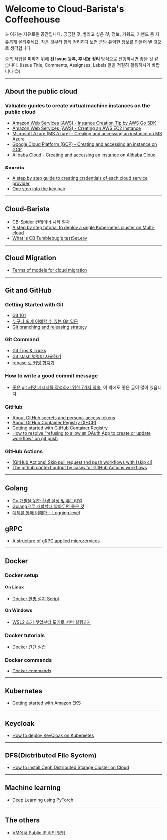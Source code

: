 # Welcome to Cloud-Barista's Coffeehouse

☕ 여기는 자유로운 공간입니다. 궁금한 것, 알리고 싶은 것, 정보, 키워드, 커맨드 등 자유롭게 올려주세요. 작은 것부터 함께 정리하다 보면 금방 유익한 정보를 만들어 낼 것으로 생각합니다  

중복 작업을 피하기 위해 **선 Issue 등록, 후 내용 정리** 방식으로 진행하시면 좋을 것 같습니다.
(Issue Title, Comments, Assignees, Labels 들을 적절히 활용하시기 바랍니다 😊)

--- 

## About the public cloud
### Valuable guides to create virtual machine instances on the public cloud
- [Amazon Web Services (AWS) - Instance Creation Tip by AWS Go SDK](Public-Cloud/AWS-Instance-Creation-Tip.md)
- [Amazon Web Services (AWS) - Creating an AWS EC2 Instance](https://chloe-codes1.gitbook.io/til/aws/aws_tips/amazon_ec2-creating_an_aws_ec2_instance)
- [Microsoft Azure (MS Azure) - Creating and accessing an instance on MS Azure](Public-Cloud/Creating-and-accessing-an-instance-on-MS-Azure-Platform.md)
- [Google Cloud Platform (GCP) - Creating and accessing an instance on GCP](Public-Cloud/Creating-and-accessing-an-instance-on-GCP.md)
- [Alibaba Cloud - Creating and accessing an instance on Alibaba Cloud](Public-Cloud/Creating%20and%20accessing%20an%20instance%20on%20AlibabaCloud.md)

### Secrets
- [A step by step guide to creating credentials of each cloud service provider](Public-Cloud/A-step-by-step-guide-to-creating-credentials-of-each-cloud-service-provider.md)
- [One step into the key pair](secrets/One-step-into-the-key-pair.md)

---

## Cloud-Barista
- [CB-Spider 컨테이너 시작 절차](Cloud-Barista/CB-Spider-container-startup-procedure.md)
- [A step by step tutorial to deploy a single Kubernetes cluster on Multi-cloud](Cloud-Barista/A-step-by-step-tutorial-to-deploy-a-single-Kubernetes-cluster-on-Multi-cloud.md)
- [What is CB Tumblebug's testSet.env](Cloud-Barista/What%20is%20CB-Tumblebug's%20testSet.env.md)

---

## Cloud Migration
- [Terms of models for cloud migration](Cloud-Barista/2023-10-23-modeling-related-terms.md)

---

## Git and GitHub
### Getting Started with Git
- [Git 101](Git-and-GitHub/Git-101.md)
- [누구나 쉽게 이해할 수 있는 Git 입문](https://backlog.com/git-tutorial/kr/)
- [Git branching and releasing strategy](Git-and-GitHub/Git-branching-and-releasing-strategy.md)

### Git Command
- [Git Tips & Tricks](Git-and-GitHub/Git-Tips-%26-Tricks.md)
- [Git stash 명령어 사용하기](https://gmlwjd9405.github.io/2018/05/18/git-stash.html)
- [rebase 로 커밋 합치기](https://medium.com/@slamflipstrom/a-beginners-guide-to-squashing-commits-with-git-rebase-8185cf6e62ec)

### How to write a good commit message
- [좋은 git 커밋 메시지를 작성하기 위한 7가지 약속](https://meetup.toast.com/posts/106), 이 밖에도 좋은 글이 많이 있습니다 

### GitHub
- [About GitHub secrets and personal access tokens](Git-and-GitHub/About-GitHub-secrets-and-personal-access-tokens.md)
- [About GitHub Container Registry (GHCR)](Git-and-GitHub/About-GitHub-Container-Registry.md)
- [Getting started with GitHub Container Registry](Git-and-GitHub/Getting-started-with-GitHub-Container-Registry.md)
- [How to resolve “refusing to allow an OAuth App to create or update workflow” on git push](Git-and-GitHub/How-to-resolve-“refusing-to-allow-an-OAuth-App-to-create-or-update-workflow”-on-git-push.md)

### GitHub Actions
- [(GitHub Actions) Skip pull request and push workflows with [skip ci]](GitHub-Actions/(GitHub-Actions)-Skip-pull-request-and-push-workflows-with-%5Bskip-ci%5D.md)
- [The github context output by cases for GitHub Actions workflows](GitHub-Actions/The-github-context-output-by-cases-for-GitHub-Actions-workflows.md)

---

## Golang
- [Go 개발을 위한 환경 설정 및 튜토리얼](Golang/Golang-environment-setup-and-tutorials.md)
- [Golang으로 개발할때 알아두면 좋은 것](Golang/Good-things-to-know-when-you-develop-software-with-Golang.md)
- [예제를 통해 이해하는 Logging level](Golang/The-logging-level-to-understand-through-examples.md)

## gRPC
- [A structure of gRPC applied microservices](gRPC/A-structure-of-gRPC-applied-microservices.md)

---

## Docker
### Docker setup
#### On Linux
- [Docker 한방 설치 Script](https://github.com/cloud-barista/cb-coffeehouse/tree/master/scripts/docker-setup)
#### On Windows
- [WSL2 초기 셋업부터 도커로 서버 실행까지](https://www.44bits.io/ko/post/wsl2-install-and-basic-usage)

### Docker tutorials
- [Docker 간단 실습](https://github.com/cb-contributhon/cb-contributhon-2020/tree/master/w3#2-docker-%EA%B0%84%EB%8B%A8-%EC%8B%A4%EC%8A%B5)

### Docker commands
- [Docker commands](Docker/Docker-commands.md)

--- 

## Kubernetes

- [Getting started with Amazon EKS](Kubernetes/Getting-started-with-Amazon-EKS-(Elastic-Kubernetes-Service).md)

---

## Keycloak
- [How to deploy KeyCloak on Kubernetes](Keycloak/how-to-deploy-keycloak-on-kubernetes.md)

---

## DFS(Distributed File System)
- [How to install Ceph Distributed Storage Cluster on Cloud](Ceph/How-to-install-Ceph-Distributed-Storage-Cluster-on-Cloud.md)

---

## Machine learning

- [Deep Learning using PyTorch](machine-learning/Deep-Learning-using-PyTorch.md)

---

## The others
- [VM에서 Public IP 확인 방법](others/How-to-check-public-IP-in-a-virtual-machine.md)
